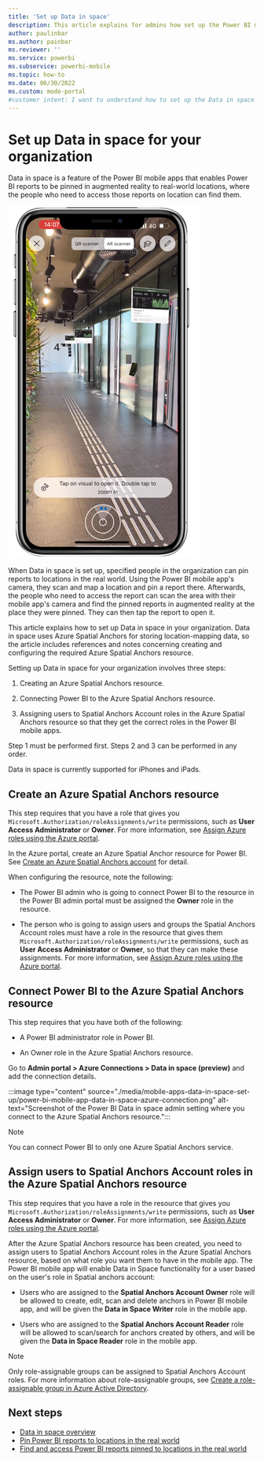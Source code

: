 ```yaml
---
title: 'Set up Data in space'
description: This article explains for admins how set up the Power BI mobile app's Data in space feature in their organization.
author: paulinbar
ms.author: painbar
ms.reviewer: ''
ms.service: powerbi
ms.subservice: powerbi-mobile
ms.topic: how-to
ms.date: 06/30/2022
ms.custom: mode-portal
#customer intent: I want to understand how to set up the Data in space feature in my organization.
---
```

# Set up Data in space for your organization

Data in space is a feature of the Power BI mobile apps that enables Power BI reports to be pinned in augmented reality to real-world locations, where the people who need to access those reports on location can find them.

![Screenshot of reports using the Data in space feature.](./media/mobile-apps-data-in-space-set-up/power-bi-mobile-app-data-in-space-final-result.png)

When Data in space is set up, specified people in the organization can pin reports to locations in the real world. Using the Power BI mobile app's camera, they scan and map a location and pin a report there. Afterwards, the people who need to access the report can scan the area with their mobile app's camera and find the pinned reports in augmented reality at the place they were pinned. They can then tap the report to open it.

This article explains how to set up Data in space in your organization. Data in space uses Azure Spatial Anchors for storing location-mapping data, so the article includes references and notes concerning creating and configuring the required Azure Spatial Anchors resource.

Setting up Data in space for your organization involves three steps:

1. Creating an Azure Spatial Anchors resource.

1. Connecting Power BI to the Azure Spatial Anchors resource.
 
1. Assigning users to Spatial Anchors Account roles in the Azure Spatial Anchors resource so that they get the correct roles in the Power BI mobile apps.

Step 1 must be performed first. Steps 2 and 3 can be performed in any order.

Data in space is currently supported for iPhones and iPads.

## Create an Azure Spatial Anchors resource

This step requires that you have a role that gives you `Microsoft.Authorization/roleAssignments/write` permissions, such as **User Access Administrator** or **Owner**. For more information, see [Assign Azure roles using the Azure portal](/azure/role-based-access-control/role-assignments-portal?tabs=current).

In the Azure portal, create an Azure Spatial Anchor resource for Power BI. See [Create an Azure Spatial Anchors account](/azure/spatial-anchors/how-tos/create-asa-account?tabs=azure-portal) for detail.

When configuring the resource, note the following:

* The Power BI admin who is going to connect Power BI to the resource in the Power BI admin portal must be assigned the **Owner** role in the resource.

* The person who is going to assign users and groups the Spatial Anchors Account roles must have a role in the resource that gives them `Microsoft.Authorization/roleAssignments/write` permissions, such as **User Access Administrator** or **Owner**, so that they can make these assignments. For more information, see [Assign Azure roles using the Azure portal](/azure/role-based-access-control/role-assignments-portal?tabs=current).

## Connect Power BI to the Azure Spatial Anchors resource

This step requires that you have both of the following:

* A Power BI administrator role in Power BI.

* An Owner role in the Azure Spatial Anchors resource.

Go to **Admin portal > Azure Connections > Data in space (preview)** and add the connection details.

:::image type="content" source="./media/mobile-apps-data-in-space-set-up/power-bi-mobile-app-data-in-space-azure-connection.png" alt-text="Screenshot of the Power BI Data in space admin setting where you connect to the Azure Spatial Anchors resource.":::

>[!NOTE]
> You can connect Power BI to only one Azure Spatial Anchors service.

## Assign users to Spatial Anchors Account roles in the Azure Spatial Anchors resource

This step requires that you have a role in the resource that gives you `Microsoft.Authorization/roleAssignments/write` permissions, such as **User Access Administrator** or **Owner**. For more information, see [Assign Azure roles using the Azure portal](/azure/role-based-access-control/role-assignments-portal?tabs=current).

After the Azure Spatial Anchors resource has been created, you need to assign users to Spatial Anchors Account roles in the Azure Spatial Anchors resource, based on what role you want them to have in the mobile app. The Power BI mobile app will enable Data in Space functionality for a user based on the user's role in Spatial anchors account:

* Users who are assigned to the **Spatial Anchors Account Owner** role will be allowed to create, edit, scan and delete anchors in Power BI mobile app, and will be given the **Data in Space Writer** role in the mobile app.

* Users who are assigned to the **Spatial Anchors Account Reader** role will be allowed to scan/search for anchors created by others, and will be given the **Data in Space Reader** role in the mobile app.

>[!NOTE]
> Only role-assignable groups can be assigned to Spatial Anchors Account roles. For more information about role-assignable groups, see [Create a role-assignable group in Azure Active Directory](/azure/active-directory/roles/groups-create-eligible).

## Next steps

* [Data in space overview](mobile-apps-data-in-space-overview.md)
* [Pin Power BI reports to locations in the real world](mobile-apps-data-in-space-pin-reports.md)
* [Find and access Power BI reports pinned to locations in the real world](mobile-apps-data-in-space-find-pinned-reports.md)